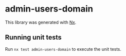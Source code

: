 # admin-users-domain

This library was generated with [Nx](https://nx.dev).

## Running unit tests

Run `nx test admin-users-domain` to execute the unit tests.

